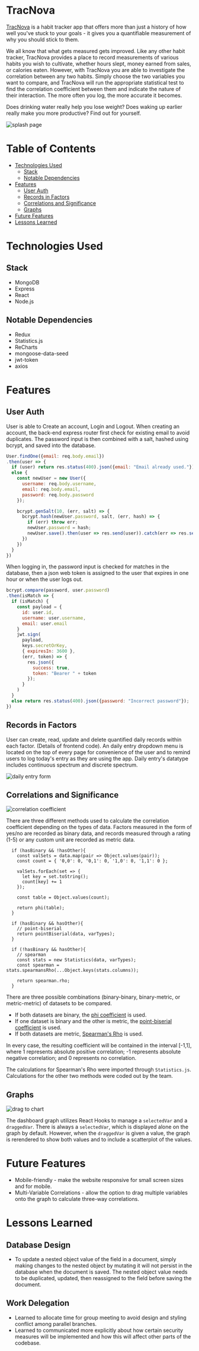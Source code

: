 # TracNova
[TracNova](https://trac-nova.herokuapp.com/#/) is a habit tracker app that offers more than just a history of how well you've stuck to your goals - it gives you a quantifiable measurement of why you should stick to them.

We all know that what gets measured gets improved. Like any other habit tracker, TracNova provides a place to record measurements of various habits you wish to cultivate, whether hours slept, money earned from sales, or calories eaten. However, with TracNova you are able to investigate the correlation between any two habits. Simply choose the two variables you want to compare, and TracNova will run the appropriate statistical test to find the correlation coefficient between them and indicate the nature of their interaction. The more often you log, the more accurate it becomes.

Does drinking water really help you lose weight? Does waking up earlier really make you more productive? Find out for yourself.

![splash page](https://github.com/Eruanne2/TracNova/blob/main/assets/readme_img/splash.gif)

# Table of Contents
* [Technologies Used](#technologies-used)
  * [Stack](#stack)
  * [Notable Dependencies](#notable-dependencies)
* [Features](#features)
  * [User Auth](#user-auth)
  * [Records in Factors](#records-in-factors)
  * [Correlations and Significance](#correlations-and-significance)
  * [Graphs](#graphs)
* [Future Features](#future-features)
* [Lessons Learned](#lessons-learned)

# Technologies Used
## Stack
* MongoDB
* Express
* React
* Node.js
## Notable Dependencies
* Redux
* Statistics.js
* ReCharts
* mongoose-data-seed
* jwt-token
* axios

# Features
## User Auth
User is able to Create an account, Login and Logout. When creating an account, the back-end express router first check for existing email to avoid duplicates. The password input is then combined with a salt, hashed using bcrypt, and saved into the database. 
```javascript
User.findOne({email: req.body.email})
.then(user => {
  if (user) return res.status(400).json({email: "Email already used."})
  else {
    const newUser = new User({
      username: req.body.username,
      email: req.body.email,
      password: req.body.password
    });

    bcrypt.genSalt(10, (err, salt) => {
      bcrypt.hash(newUser.password, salt, (err, hash) => {
        if (err) throw err;
        newUser.password = hash;
        newUser.save().then(user => res.send(user)).catch(err => res.send(err));
      })
    })
  }
})
```
When logging in, the password input is checked for matches in the database, then a json web token is assigned to the user that expires in one hour or when the user logs out.
```javascript
bcrypt.compare(password, user.password)
.then(isMatch => {
  if (isMatch) {
    const payload = {
      id: user.id,
      username: user.username,
      email: user.email
    }
    jwt.sign(
      payload,
      keys.secretOrKey,
      { expiresIn: 3600 },
      (err, token) => {
        res.json({
          success: true,
          token: "Bearer " + token
        });
      }
    )
  }
  else return res.status(400).json({password: "Incorrect password"});
})
```

## Records in Factors
User can create, read, update and delete quantified daily records within each factor. (Details of frontend code). An daily entry dropdown menu is located on the top of every page for convenience of the user and to remind users to log today's entry as they are using the app. Daily entry's datatype includes continuous spectrum and discrete spectrum.

![daily entry form](https://github.com/Eruanne2/TracNova/blob/main/assets/readme_img/entry_form2.gif)

## Correlations and Significance

![correlation coefficient](https://github.com/Eruanne2/TracNova/blob/main/assets/readme_img/correlation_coef2.png)

There are three different methods used to calculate the correlation coefficient depending on the types of data. Factors measured in the form of yes/no are recorded as binary data, and records measured through a rating (1-5) or any custom unit are recorded as metric data.  

```
  if (hasBinary && !hasOther){
    const valSets = data.map(pair => Object.values(pair));
    const count = { '0,0': 0, '0,1': 0, '1,0': 0, '1,1': 0 };

    valSets.forEach(set => {
      let key = set.toString();
      count[key] += 1 
    });
    
    const table = Object.values(count);

    return phi(table);
  }

  if (hasBinary && hasOther){
    // point-biserial
    return pointBiserial(data, varTypes);
  }

  if (!hasBinary && hasOther){
    // spearman
    const stats = new Statistics(data, varTypes);
    const spearman = stats.spearmansRho(...Object.keys(stats.columns));

    return spearman.rho;
  }
```

There are three possible combinations (binary-binary, binary-metric, or metric-metric) of datasets to be compared. 
* If both datasets are binary, the [phi coefficient](http://www.pmean.com/definitions/phi.htm) is used. 
* If one dataset is binary and the other is metric, the [point-biserial coefficient](https://ncss-wpengine.netdna-ssl.com/wp-content/themes/ncss/pdf/Procedures/NCSS/Point-Biserial_and_Biserial_Correlations.pdf) is used. 
* If both datasets are metric, [Spearman's Rho](https://statistics.laerd.com/statistical-guides/spearmans-rank-order-correlation-statistical-guide.php) is used. 

In every case, the resulting coefficient will be contained in the interval \[-1,1\], where 1 represents absolute positive correlation; -1 represents absolute negative correlation; and 0 represents no correlation.

The calculations for Spearman's Rho were imported through `Statistics.js`. Calculations for the other two methods were coded out by the team.

## Graphs

![drag to chart](https://github.com/Eruanne2/TracNova/blob/main/assets/readme_img/drag2chart.gif)

The dashboard graph utilizes React Hooks to manage a `selectedVar` and a `draggedVar`. There is always a `selectedVar`, which is displayed alone on the graph by default. However, when the `draggedVar` is given a value, the graph is rerendered to show both values and to include a scatterplot of the values. 

# Future Features
* Mobile-friendly - make the website responsive for small screen sizes and for mobile.
* Multi-Variable Correlations - allow the option to drag multiple variables onto the graph to calculate three-way correlations. 

# Lessons Learned
## Database Design
* To update a nested object value of the field in a document, simply making changes to the nested object by mutating it will not persist in the database when the document is saved. The nested object value needs to be duplicated, updated, then reassigned to the field before saving the document.
## Work Delegation
* Learned to allocate time for group meeting to avoid design and styling conflict among parallel branches.
* Learned to communicated more explicitly about how certain security measures will be implemented and how this will affect other parts of the codebase. 
